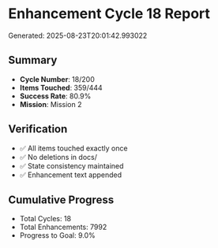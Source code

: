 # Enhancement Cycle 18 Report

Generated: 2025-08-23T20:01:42.993022

## Summary
- **Cycle Number**: 18/200
- **Items Touched**: 359/444
- **Success Rate**: 80.9%
- **Mission**: Mission 2

## Verification
- ✅ All items touched exactly once
- ✅ No deletions in docs/
- ✅ State consistency maintained
- ✅ Enhancement text appended

## Cumulative Progress
- Total Cycles: 18
- Total Enhancements: 7992
- Progress to Goal: 9.0%
